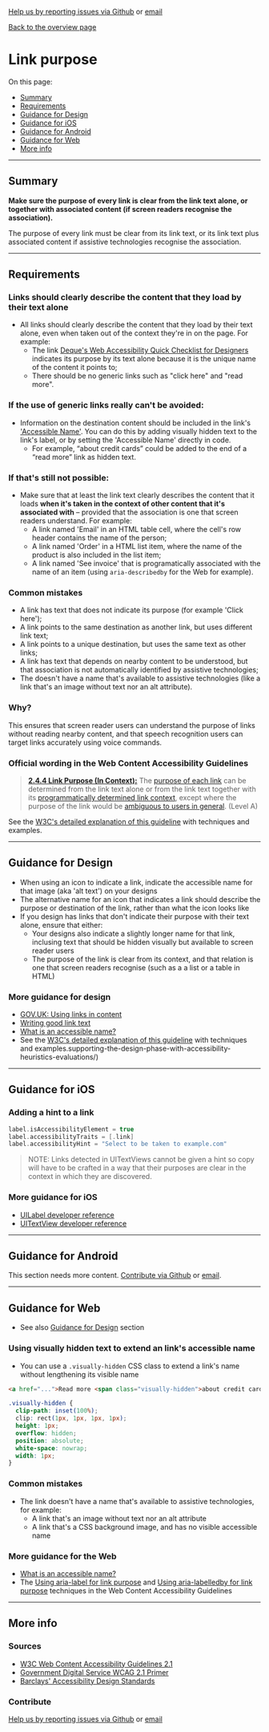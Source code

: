 [Help us by reporting issues via Github](https://github.com/theappbusiness/accessibility-guidelines) or [email](mailto:jeanfrancois@theappbusiness.com)

[Back to the overview page](./../README.md)

# Link purpose

On this page:
* [Summary](#summary)
* [Requirements](#requirements)
* [Guidance for Design](#guidance-for-design)
* [Guidance for iOS](#guidance-for-ios)
* [Guidance for Android](#guidance-for-android)
* [Guidance for Web](#guidance-for-web)
* [More info](#more-info)

---

## Summary

**Make sure the purpose of every link is clear from the link text alone, or together with associated content (if screen readers recognise the association).**

The purpose of every link must be clear from its link text, or its link text plus associated content if assistive technologies recognise the association.

---

## Requirements

### Links should clearly describe the content that they load by their text alone

* All links should clearly describe the content that they load by their text alone, even when taken out of the context they're in on the page. For example:
  * The link [Deque's Web Accessibility Quick Checklist for Designers](https://cdn2.hubspot.net/hubfs/153358/Web%20Accessibility%20Quick%20Checklist%20for%20Designers.pdf?utm_referrer=https://www.deque.com/blog/supporting-the-design-phase-with-accessibility-heuristics-evaluations/) indicates its purpose by its text alone because it is the unique name of the content it points to;
  * There should be no generic links such as "click here" and "read more".

### If the use of generic links really can't be avoided:

* Information on the destination content should be included in the link's ['Accessible Name'](./definitions.md#accessible-name). You can do this by adding visually hidden text to the link's label, or by setting the 'Accessible Name' directly in code.
    * For example, “about credit cards” could be added to the end of a “read more” link as hidden text.

### If that's still not possible:
  
* Make sure that at least the link text clearly describes the content that it loads **when it's taken in the context of other content that it's associated with** – provided that the association is one that screen readers understand. For example:
  * A link named 'Email' in an HTML table cell, where the cell's row header contains the name of the person;
  * A link named 'Order' in a HTML list item, where the name of the product is also included in the list item;
  * A link named 'See invoice' that is programatically associated with the name of an item (using `aria-describedby` for the Web for example).

### Common mistakes

* A link has text that does not indicate its purpose (for example 'Click here');
* A link points to the same destination as another link, but uses different link text;
* A link points to a unique destination, but uses the same text as other links;
* A link has text that depends on nearby content to be understood, but that association is not automatically identified by assistive technologies;
* The doesn't have a name that's available to assistive technologies (like a link that's an image without text nor an alt attribute).

### Why?

This ensures that screen reader users can understand the purpose of links without reading nearby content, and that speech recognition users can target links accurately using voice commands.

### Official wording in the Web Content Accessibility Guidelines

> [**2.4.4 Link Purpose (In Context):**](https://www.w3.org/TR/UNDERSTANDING-WCAG20/navigation-mechanisms-refs.html) The [purpose of each link](https://www.w3.org/TR/UNDERSTANDING-WCAG20/navigation-mechanisms-refs.html#linkpurposedef) can be determined from the link text alone or from the link text together with its [programmatically determined link context](https://www.w3.org/TR/UNDERSTANDING-WCAG20/navigation-mechanisms-refs.html#pdlinkcontextdef), except where the purpose of the link would be [ambiguous to users in general](https://www.w3.org/TR/UNDERSTANDING-WCAG20/navigation-mechanisms-refs.html#ambiguouslinkdef). (Level A)

See the [W3C's detailed explanation of this guideline](https://www.w3.org/TR/UNDERSTANDING-WCAG20/navigation-mechanisms-refs.html) with techniques and examples.

---

## Guidance for Design

* When using an icon to indicate a link, indicate the accessible name for that image (aka 'alt text') on your designs
* The alternative name for an icon that indicates a link should describe the purpose or destination of the link, rather than what the icon looks like
* If you design has links that don't indicate their purpose with their text alone, ensure that either:
  * Your designs also indicate a slightly longer name for that link, inclusing text that should be hidden visually but available to screen reader users
  * The purpose of the link is clear from its context, and that relation is one that screen readers recognise (such as a a list or a table in HTML)

### More guidance for design

* [GOV.UK: Using links in content](https://www.gov.uk/guidance/content-design/links#using-links-in-content)
* [Writing good link text](https://www.nomensa.com/blog/2011/writing-good-link-text)
* [What is an accessible name?](https://www.paciellogroup.com/blog/2017/04/what-is-an-accessible-name/)
* See the [W3C's detailed explanation of this guideline](https://www.w3.org/TR/UNDERSTANDING-WCAG20/navigation-mechanisms-refs.html) with techniques and examples.supporting-the-design-phase-with-accessibility-heuristics-evaluations/)

---

## Guidance for iOS

### Adding a hint to a link

```swift
label.isAccessibilityElement = true
label.accessibilityTraits = [.link]
label.accessibilityHint = "Select to be taken to example.com"
```

> NOTE: Links detected in UITextViews cannot be given a hint so copy will have to be crafted in a way that their purposes are clear in the context in which they are discovered.

### More guidance for iOS

* [UILabel developer reference](https://developer.apple.com/documentation/uikit/uilabel "developer.apple.com reference")
* [UITextView developer reference](https://developer.apple.com/documentation/uikit/uitextview "developer.apple.com reference")

---

## Guidance for Android

This section needs more content. [Contribute via Github](https://github.com/theappbusiness/accessibility-guidelines/issues/58) or [email](mailto:jeanfrancois@theappbusiness.com).

---

## Guidance for Web

* See also [Guidance for Design](#guidance-for-design) section

### Using visually hidden text to extend an link's accessible name

* You can use a `.visually-hidden` CSS class to extend a link's name without lengthening its visible name

```html
<a href="...">Read more <span class="visually-hidden">about credit cards</span></a>
```

```css
.visually-hidden {
  clip-path: inset(100%);
  clip: rect(1px, 1px, 1px, 1px);
  height: 1px;
  overflow: hidden;
  position: absolute;
  white-space: nowrap;
  width: 1px;
}
```

### Common mistakes

* The link doesn't have a name that's available to assistive technologies, for example:
  * A link that's an image without text nor an alt attribute
  * A link that's a CSS background image, and has no visible accessible name

### More guidance for the Web

* [What is an accessible name?](https://www.paciellogroup.com/blog/2017/04/what-is-an-accessible-name/)
* The [Using aria-label for link purpose](https://www.w3.org/TR/WCAG20-TECHS/ARIA8) and [Using aria-labelledby for link purpose](https://www.w3.org/TR/WCAG20-TECHS/ARIA7) techniques in the Web Content Accessibility Guidelines

---

## More info

### Sources

* [W3C Web Content Accessibility Guidelines 2.1](https://www.w3.org/TR/WCAG21/)
* [Government Digital Service WCAG 2.1 Primer](https://alphagov.github.io/wcag-primer/)
* [Barclays' Accessibility Design Standards](https://home.barclays/who-we-are/our-suppliers/our-requirements-of-external-suppliers/)

### Contribute

[Help us by reporting issues via Github](https://github.com/theappbusiness/accessibility-guidelines) or [email](mailto:jeanfrancois@theappbusiness.com)

